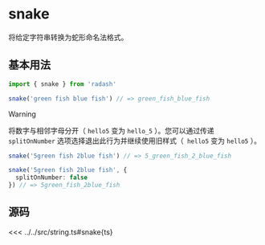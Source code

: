 # snake

将给定字符串转换为蛇形命名法格式。

## 基本用法

```ts
import { snake } from 'radash'

snake('green fish blue fish') // => green_fish_blue_fish
```

> [!WARNING]
>将数字与相邻字母分开（ `hello5` 变为 `hello_5` ）。您可以通过传递 `splitOnNumber` 选项选择退出此行为并继续使用旧样式（` hello5` 变为 `hello5` ）。

```typescript
snake('5green fish 2blue fish') // => 5_green_fish_2_blue_fish

snake('5green fish 2blue fish', {
  splitOnNumber: false
}) // => 5green_fish_2blue_fish
```
## 源码

<<< ../../src/string.ts#snake{ts}
